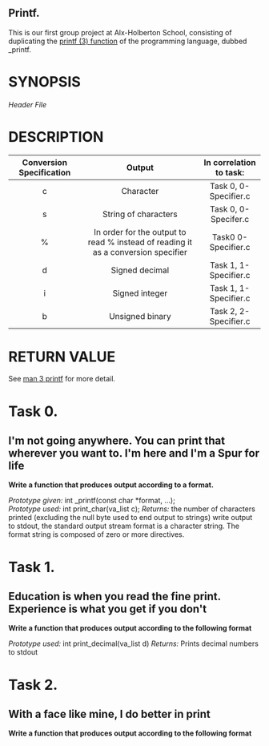 ## Printf. 

This is our first group project at Alx-Holberton School, consisting of duplicating the [printf (3) function](https://linux.die.net/man/3/printf) of the programming language, dubbed _printf.

# SYNOPSIS

###### Header File

# DESCRIPTION

|Conversion Specification|Output|In correlation to task:|
|:----------------------:|:--:|:---------------------:|
|c|Character|Task 0, 0-Specifier.c|
|s|String of characters|Task 0, 0-Specifer.c|
|%|In order for the output to read % instead of reading it as a conversion specifier |Task0 0-Specifier.c|
|d|Signed decimal|Task 1, 1-Specifier.c|
|i|Signed integer|Task 1, 1-Specifier.c|
|b|Unsigned binary|Task 2, 2-Specifier.c|

# RETURN VALUE

See [man 3 printf](https://linux.die.net/man/3/printf) for more detail.

# Task 0. 
## I'm not going anywhere. You can print that wherever you want to. I'm here and I'm a Spur for life

**Write a function that produces output according to a format.**
	
*Prototype given:* int _printf(const char \*format, ...);\
*Prototype used:* int print_char(va_list c);
*Returns:* the number of characters printed (excluding the null byte used to end output to strings)
write output to stdout, the standard output stream
format is a character string. The format string is composed of zero or more directives. 



# Task 1. 
## Education is when you read the fine print. Experience is what you get if you don't

**Write a function that produces output according to the following format**
	
*Prototype used:* int print_decimal(va_list d)
*Returns:* Prints decimal numbers to stdout

# Task 2. 
## With a face like mine, I do better in print

**Write a function that produces output according to the following format**




	
